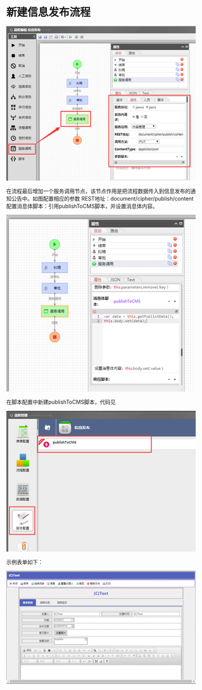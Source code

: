 # 新建信息发布流程

![](../../.gitbook/assets/image%20%2833%29.png)

在流程最后增加一个服务调用节点，该节点作用是把流程数据传入到信息发布的通知公告中。如图配置相应的参数 REST地址：document/cipher/publish/content 配置消息体脚本：引用publishToCMS脚本，并设置消息体内容。

![](../../.gitbook/assets/image%20%2869%29.png)

在脚本配置中新建publishToCMS脚本，代码见

![](../../.gitbook/assets/image%20%2847%29.png)

示例表单如下：

![](../../.gitbook/assets/image%20%2897%29.png)

